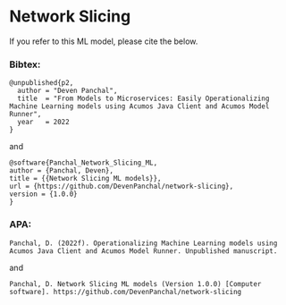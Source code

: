 # Network Slicing

If you refer to this ML model, please cite the below.

### Bibtex:  
```
@unpublished{p2,
  author = "Deven Panchal",
  title  = "From Models to Microservices: Easily Operationalizing Machine Learning models using Acumos Java Client and Acumos Model Runner",
  year   = 2022
}
```
and 
```
@software{Panchal_Network_Slicing_ML,
author = {Panchal, Deven},
title = {{Network Slicing ML models}},
url = {https://github.com/DevenPanchal/network-slicing},
version = {1.0.0}
}
```

### APA:
```
Panchal, D. (2022f). Operationalizing Machine Learning models using Acumos Java Client and Acumos Model Runner. Unpublished manuscript.
```
and
```
Panchal, D. Network Slicing ML models (Version 1.0.0) [Computer software]. https://github.com/DevenPanchal/network-slicing
```
